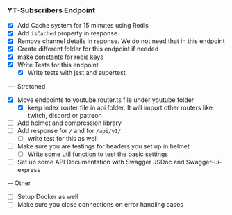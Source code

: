 ### YT-Subscribers Endpoint
* [x] Add Cache system for 15 minutes using Redis
* [x] Add `isCached` property in response
* [x] Remove channel details in reponse. We do not need that in this endpoint
* [x] Create different folder for this endpoint if needed
* [x] make constants for redis keys
* [x] Write Tests for this endpoint
  * [x] Write tests with jest and supertest 

--- Stretched
* [x] Move endpoints to youtube.router.ts file under youtube folder
  * [x] keep index.router file in api folder. It will import other routers like twitch, discord or patreon
* [ ] Add helmet and compression library
* [ ] Add response for `/` and for `/api/v1/`
  * [ ] write test for this as well
* [ ] Make sure you are testings for headers you set up in helmet
  * [ ] Write some util function to test the basic settings
* [ ] Set up some API Documentation with Swagger JSDoc and Swagger-ui-express

-- Other
* [ ] Setup Docker as well
* [ ] Make sure you close connections on error handling cases